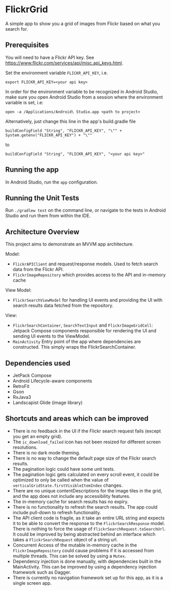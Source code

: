 # FlickrGrid

A simple app to show you a grid of images from Flickr based on what you search for.

## Prerequisites

You will need to have a Flickr API key. See https://www.flickr.com/services/api/misc.api_keys.html.

Set the environment variable `FLICKR_API_KEY`, i.e.

```
export FLICKR_API_KEY=<your api key>
```

In order for the environment variable to be recognized in Android Studio, make sure you open Android Studio from a session where the environment variable is set, i.e:

```
open -a /Applications/Android\ Studio.app <path to project>
```

Alternatively, just change this line in the app's build.gradle file

```
buildConfigField "String", "FLICKR_API_KEY", "\"" + System.getenv("FLICKR_API_KEY") + "\""
```

to

```
buildConfigField "String", "FLICKR_API_KEY", "<your api key>"
```

## Running the app

In Android Studio, run the `app` configuration.

## Running the Unit Tests

Run `./gradlew test` on the command line, or navigate to the tests in Android Studio and run them from within the IDE.

## Architecture Overview

This project aims to demonstrate an MVVM app architecture.

Model:

- `FlickrAPIClient` and request/response models. Used to fetch search data from the Flickr API.
- `FlickrImageRepository` which provides access to the API and in-memory cache

View Model:

- `FlickrSearchViewModel` for handling UI events and providing the UI with search results data fetched from the repository.

View:

- `FlickrSearchContainer`, `SearchTextInput` and `FlickrImageGridCell`: Jetpack Compose components responsible for rendering the UI and sending UI events to the ViewModel.
- `MainActivity` Entry point of the app where dependencies are constructed. This simply wraps the FlickrSearchContainer.

## Dependencies used

- JetPack Compose
- Android Lifecycle-aware components
- RetroFit
- Gson
- RxJava3
- Landscapist Glide (image library)

## Shortcuts and areas which can be improved

- There is no feedback in the UI if the Flickr search request fails (except you get an empty grid).
- The `ic_download_failed` icon has not been resized for different screen resolutions.
- There is no dark mode theming.
- There is no way to change the default page size of the Flickr search results.
- The pagination logic could have some unit tests.
- The pagination logic gets calculated on every scroll event, it could be optimized to only be called when the value of `verticalGridState.firstVisibleItemIndex` changes.
- There are no unique contentDescriptions for the image tiles in the grid, and the app does not include any accessibility features.
- The in-memory cache for search results has no expiry.
- There is no functionality to refresh the search results. The app could include pull-down to refresh functionality.
- The API client code is fragile, as it take an entire URL string and expects it to be able to convert the response to the `FlickrSearchResponse` model. There is nothing to force the usage of `FlickrSearchRequest.toSearchUrl`. It could be improved by being abstracted behind an interface which takes a `FlickrSearchRequest` object of a string url.
- Concurrent Access of the mutable in-memory cache in the `FlickrImageRepository` could cause problems if it is accessed from multiple threads. This can be solved by using a `Mutex`.
- Dependency injection is done manually, with dependencies built in the MainActivity. This can be improved by using a dependency injection framework such as Dagger.
- There is currently no navigation framework set up for this app, as it is a single screen app.
